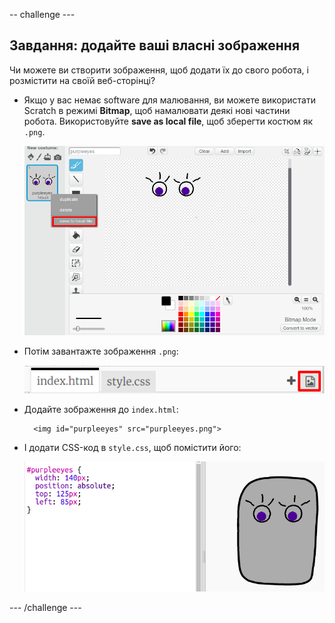 -- challenge \---

## Завдання: додайте ваші власні зображення

Чи можете ви створити зображення, щоб додати їх до свого робота, і розмістити на своїй веб-сторінці?

+ Якщо у вас немає software для малювання, ви можете використати Scratch в режимі **Bitmap**, щоб намалювати деякі нові частини робота. Використовуйте **save as local file**, щоб зберегти костюм як `.png`.
    
    ![скріншот](images/robot-scratch-paint.png)

+ Потім завантажте зображення `.png`:
    
    ![скріншот](images/robot-image-add.png)

+ Додайте зображення до `index.html`:
    
        <img id="purpleeyes" src="purpleeyes.png">
        

+ І додати CSS-код в `style.css`, щоб помістити його:
    
    ![скріншот](images/robot-use-purple-eyes.png)

\--- /challenge \---